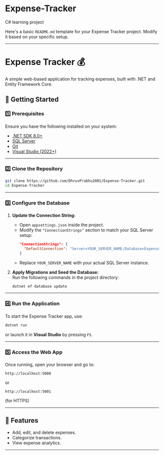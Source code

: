 # Expense-Tracker
C# learning project


Here's a basic `README.md` template for your Expense Tracker project. Modify it based on your specific setup.  

---

# **Expense Tracker** 💰  
A simple web-based application for tracking expenses, built with .NET and Entity Framework Core.

## **🚀 Getting Started**  

### **1️⃣ Prerequisites**  
Ensure you have the following installed on your system:  
- [.NET SDK 8.0+](https://dotnet.microsoft.com/en-us/download/dotnet)  
- [SQL Server](https://www.microsoft.com/en-us/sql-server/sql-server-downloads)  
- [Git](https://git-scm.com/downloads)  
- [Visual Studio (2022+)](https://visualstudio.microsoft.com/)  

---

### **2️⃣ Clone the Repository**  
```sh
git clone https://github.com/DhruvPrabhu2001/Expense-Tracker.git
cd Expense-Tracker
```

---

### **3️⃣ Configure the Database**  
1. **Update the Connection String:**  
   - Open `appsettings.json` inside the project.  
   - Modify the `"ConnectionStrings"` section to match your SQL Server setup:  
     ```json
     "ConnectionStrings": {
       "DefaultConnection": "Server=YOUR_SERVER_NAME;Database=ExpenseTrackerDB;Trusted_Connection=True;MultipleActiveResultSets=true"
     }
     ```
   - Replace `YOUR_SERVER_NAME` with your actual SQL Server instance.  

2. **Apply Migrations and Seed the Database:**  
   Run the following commands in the project directory:  
   ```sh
   dotnet ef database update
   ```

---

### **4️⃣ Run the Application**  
To start the Expense Tracker app, use:  
```sh
dotnet run
```
or launch it in **Visual Studio** by pressing `F5`.

---

### **5️⃣ Access the Web App**  
Once running, open your browser and go to:  
```
http://localhost:5000
```
or  
```
http://localhost:5001
```
(for HTTPS)

---

## **🌟 Features**
- Add, edit, and delete expenses.
- Categorize transactions.
- View expense analytics.

---

